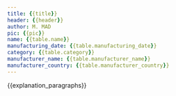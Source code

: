 ```yaml
---
title: {{title}}
header: {{header}}
author: M. MAD
pic: {{pic}}
name: {{table.name}}
manufacturing_date: {{table.manufacturing_date}}
category: {{table.category}}
manufacturer_name: {{table.manufacturer_name}}
manufacturer_country: {{table.manufacturer_country}}
---
```

{{explanation_paragraphs}}
